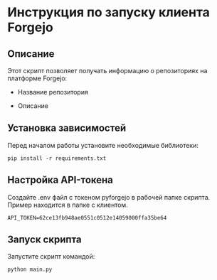 # Инструкция по запуску клиента Forgejo

## Описание

Этот скрипт позволяет получать информацию о репозиториях на платформе Forgejo:

- Название репозитория

- Описание

## Установка зависимостей

Перед началом работы установите необходимые библиотеки:

```pip install -r requirements.txt```

## Настройка API-токена

Создайте .env файл с токеном pyforgejo в рабочей папке скрипта. Пример находится в папке с клиентом.

```
API_TOKEN=62ce13fb948ae0551c0512e14059000ffa35be64
```

## Запуск скрипта

Запустите скрипт командой:

```python main.py```

